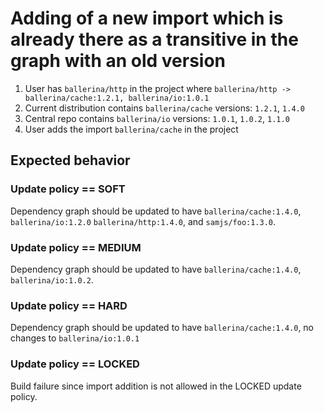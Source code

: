 # Adding of a new import which is already there as a transitive in the graph with an old version

1. User has `ballerina/http` in the project where `ballerina/http -> ballerina/cache:1.2.1, ballerina/io:1.0.1`
2. Current distribution contains `ballerina/cache` versions: `1.2.1`, `1.4.0`
3. Central repo contains `ballerina/io` versions: `1.0.1`, `1.0.2`, `1.1.0`
4. User adds the import `ballerina/cache` in the project

## Expected behavior

### Update policy == SOFT
Dependency graph should be updated to have `ballerina/cache:1.4.0`, `ballerina/io:1.2.0` `ballerina/http:1.4.0`, and `samjs/foo:1.3.0`.
### Update policy == MEDIUM
Dependency graph should be updated to have `ballerina/cache:1.4.0`, `ballerina/io:1.0.2`.
### Update policy == HARD
Dependency graph should be updated to have `ballerina/cache:1.4.0`, no changes to `ballerina/io:1.0.1`
### Update policy == LOCKED
Build failure since import addition is not allowed in the LOCKED update policy.
